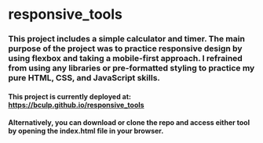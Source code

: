 # responsive_tools

### This project includes a simple calculator and timer. The main purpose of the project was to practice responsive design by using flexbox and taking a mobile-first approach. I refrained from using any libraries or pre-formatted styling to practice my pure HTML, CSS, and JavaScript skills.

#### This project is currently deployed at: https://bculp.github.io/responsive_tools

#### Alternatively, you can download or clone the repo and access either tool by opening the index.html file in your browser.
